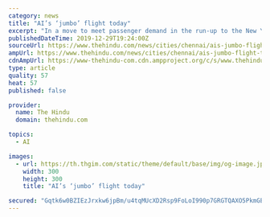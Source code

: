 ```yaml
---
category: news
title: "AI’s ‘jumbo’ flight today"
excerpt: "In a move to meet passenger demand in the run-up to the New Year, Air India will be operating the last of its standalone flights using its Boeing 747-400 aircraft on Monday, between New Delhi and Chennai. The earlier flights involving ‘jumbo’ jets were on December 16, 20, 23 and 27, from the national capital to Bengaluru and Chennai. An ..."
publishedDateTime: 2019-12-29T19:24:00Z
sourceUrl: https://www.thehindu.com/news/cities/chennai/ais-jumbo-flight-today/article30428204.ece
ampUrl: https://www.thehindu.com/news/cities/chennai/ais-jumbo-flight-today/article30428204.ece/amp/
cdnAmpUrl: https://www-thehindu-com.cdn.ampproject.org/c/s/www.thehindu.com/news/cities/chennai/ais-jumbo-flight-today/article30428204.ece/amp/
type: article
quality: 57
heat: 57
published: false

provider:
  name: The Hindu
  domain: thehindu.com

topics:
  - AI

images:
  - url: https://th.thgim.com/static/theme/default/base/img/og-image.jpg
    width: 300
    height: 300
    title: "AI’s ‘jumbo’ flight today"

secured: "Gqtk6w0BZIEzJrxkw6jpBm/u4tqMUcXD2Rsp9FoLoI990p7GRGTQAXO5PkmGE0a0Ectpt2MlA/owBXQH2+ip5QlrzSzT8awnqSl6YxjlW0JFd4mMO1rjNEJk2ygHMiCFjAHGLcFkU/yCGaVUJxQHsd8ME5hgrt7zEeLV1axD0QpqR8RJufiyLVmQQML2OQTgJc3Ntscaf851R4y/yK4EnrCdbsIikP8EU6VzjUTbVwpj9z4h0Hydu9ICA2wzsPt1kRSR8MBv2Rx4qONeG/41fA==;V8a17pi52wUM8ZrbIw9Jew=="
---
```


